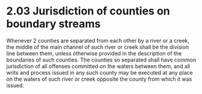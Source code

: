 2.03 Jurisdiction of counties on boundary streams
=================================================

Whenever 2 counties are separated from each other by a river or a creek, the middle of the main channel of such river or creek shall be the division line between them, unless otherwise provided in the description of the boundaries of such counties. The counties so separated shall have common jurisdiction of all offenses committed on the waters between them, and all writs and process issued in any such county may be executed at any place on the waters of such river or creek opposite the county from which it was issued.